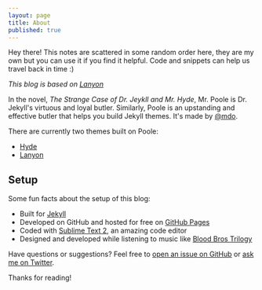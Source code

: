 ```yaml
---
layout: page
title: About
published: true
---
```



<p class="message">
  Hey there! This notes are scattered in some random order here, they are my own but you can use it if you find it helpful. Code and snippets can help us travel back in time :) 
</p>

_This blog is based on [Lanyon](http://lanyon.getpoole.com)_

In the novel, *The Strange Case of Dr. Jeykll and Mr. Hyde*, Mr. Poole is Dr. Jekyll's virtuous and loyal butler. Similarly, Poole is an upstanding and effective butler that helps you build Jekyll themes. It's made by [@mdo](https://twitter.com/mdo).

There are currently two themes built on Poole:

* [Hyde](http://hyde.getpoole.com)
* [Lanyon](http://lanyon.getpoole.com)

## Setup

Some fun facts about the setup of this blog:

* Built for [Jekyll](http://jekyllrb.com)
* Developed on GitHub and hosted for free on [GitHub Pages](https://pages.github.com)
* Coded with [Sublime Text 2](http://sublimetext.com), an amazing code editor
* Designed and developed while listening to music like [Blood Bros Trilogy](https://soundcloud.com/maddecent/sets/blood-bros-series)

Have questions or suggestions? Feel free to [open an issue on GitHub](https://github.com/mkdizajn/mkdizajn.github.io/issues) or [ask me on Twitter](https://twitter.com/mkdizajn).

Thanks for reading!
